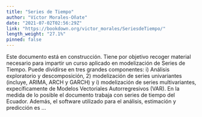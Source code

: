 ```yaml
---
title: "Series de Tiempo"
author: "Víctor Morales-Oñate"
date: "2021-07-02T02:56:29Z"
link: "https://bookdown.org/victor_morales/SeriesdeTiempo/"
length_weight: "27.1%"
pinned: false
---
```


Este documento está en construcción. Tiene por objetivo recoger material necesario para impartir un curso aplicado en modelización de Series de Tiempo. Puede dividirse en tres grandes componentes: i) Análisis exploratorio y descomposición, 2) modelización de series univariantes (incluye, ARIMA, ARCH y GARCH) y i) modelización de series multivariantes, expecíficamente de Modelos Vectoriales Autorregresivos (VAR). En la medida de lo posible el documento trabaja con series de tiempo del Ecuador. Además, el software utilizado para el análisis, estimación y predicción es ...
